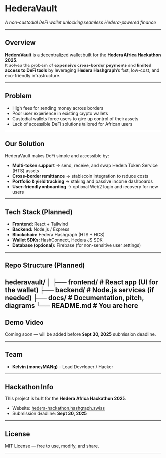 # HederaVault
*A non-custodial DeFi wallet unlocking seamless Hedera-powered finance*  

---

## Overview  
**HederaVault** is a decentralized wallet built for the **Hedera Africa Hackathon 2025**.  
It solves the problem of **expensive cross-border payments** and **limited access to DeFi tools** by leveraging **Hedera Hashgraph**’s fast, low-cost, and eco-friendly infrastructure.  

---

## Problem  
- High fees for sending money across borders  
- Poor user experience in existing crypto wallets  
- Custodial wallets force users to give up control of their assets  
- Lack of accessible DeFi solutions tailored for African users  

---

## Our Solution  
HederaVault makes DeFi simple and accessible by:  
- **Multi-token support** → send, receive, and swap Hedera Token Service (HTS) assets  
- **Cross-border remittance** → stablecoin integration to reduce costs  
- **Portfolio & yield tracking** → staking and passive income dashboards  
- **User-friendly onboarding** → optional Web2 login and recovery for new users  

---

## Tech Stack (Planned)  
- **Frontend:** React + Tailwind  
- **Backend:** Node.js / Express  
- **Blockchain:** Hedera Hashgraph (HTS + HCS)  
- **Wallet SDKs:** HashConnect, Hedera JS SDK  
- **Database (optional):** Firebase (for non-sensitive user settings)  

---

## Repo Structure (Planned)
hederavault/
│
├── frontend/       # React app (UI for the wallet)
├── backend/        # Node.js services (if needed)
├── docs/           # Documentation, pitch, diagrams
└── README.md       # You are here
---

## Demo Video  
Coming soon — will be added before **Sept 30, 2025** submission deadline.  

---

## Team  
- **Kelvin (moneyMANg)** – Lead Developer / Hacker  

---

## Hackathon Info  
This project is built for the **Hedera Africa Hackathon 2025**.  
- Website: [hedera-hackathon.hashgraph.swiss](https://hedera-hackathon.hashgraph.swiss)  
- Submission deadline: **Sept 30, 2025**  

---

## License  
MIT License — free to use, modify, and share.  

---
